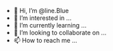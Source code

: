 - 👋 Hi, I’m @line.Blue
- 👀 I’m interested in ...
- 🌱 I’m currently learning ...
- 💞️ I’m looking to collaborate on ...
- 📫 How to reach me ...

<!---
line.Blue is a ✨ special ✨ repository because its `README.md` (this file) appears on your GitHub profile.
You can click the Preview link to take a look at your changes.
--->
